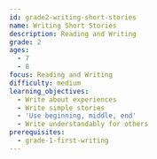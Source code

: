 ```yaml
---
id: grade2-writing-short-stories
name: Writing Short Stories
description: Reading and Writing
grade: 2
ages:
  - 7
  - 8
focus: Reading and Writing
difficulty: medium
learning_objectives:
  - Write about experiences
  - Write simple stories
  - 'Use beginning, middle, end'
  - Write understandably for others
prerequisites:
  - grade-1-first-writing
---
```


